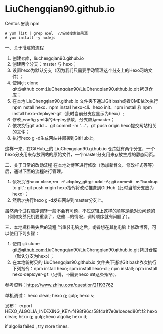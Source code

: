 # LiuChengqian90.github.io
Centos 安装 npm

```shell
# yum list | grep epel  //安装搜索结果源
# yum install -y nodejs
```

一、关于搭建的流程

1. 创建仓库，liuchengqian90.github.io
2. 创建两个分支：master 与 hexo；
3. 设置hexo为默认分支（因为我们只需要手动管理这个分支上的Hexo网站文件）；
4. 使用git clone git@github.com:LiuChengqian90/LiuChengqian90.github.io.git 拷贝仓库；
5. 在本地 LiuChengqian90.github.io 文件夹下通过Git bash或者CMD依次执行 npm install hexo、npm install hexo-cli、hexo init、npm install 和 npm install hexo-deployer-git（此时当前分支应显示为hexo）;
6. 修改_config.yml中的deploy参数，分支应为master；
7. 依次执行git add .、git commit -m "..."、git push origin hexo提交网站相关的文件；
8. 执行hexo g -d生成网站并部署到GitHub上。

这样一来，在GitHub上的 LiuChengqian90.github.io 仓库就有两个分支，一个hexo分支用来存放网站的原始文件，一个master分支用来存放生成的静态网页。

二、关于日常的改动流程
在本地对博客进行修改（添加新博文、修改样式等等）后，通过下面的流程进行管理。

1. 依次执行hexo clean;rm -rf .deploy_git;git add -A; git commit -m "backup to git"; git push origin hexo指令将改动推送到GitHub（此时当前分支应为hexo）；
2. 然后才执行hexo g -d发布网站到master分支上。

虽然两个过程顺序调转一般不会有问题，不过逻辑上这样的顺序是绝对没问题的（例如突然死机要重装了，悲催....的情况，调转顺序就有问题了）。

三、本地资料丢失后的流程
当重装电脑之后，或者想在其他电脑上修改博客，可以使用下列步骤：

1. 使用 git clone git@github.com:LiuChengqian90/LiuChengqian90.github.io.git 拷贝仓库（默认分支为hexo）；
2. 在本地新拷贝的 LiuChengqian90.github.io 文件夹下通过Git bash依次执行下列指令：npm install hexo; npm install hexo-cli; npm install; npm install hexo-deployer-git（记得，不需要hexo init这条指令）。

参考资料：https://www.zhihu.com/question/21193762

单机调试：
hexo clean; hexo g; gulp; hexo s;

发布：
export HEXO_ALGOLIA_INDEXING_KEY=f498f96ca58f4a1f7e0e1ceced80fcf2
hexo clean; hexo g; gulp; hexo algolia; hexo d;

if algolia failed , try more times.
